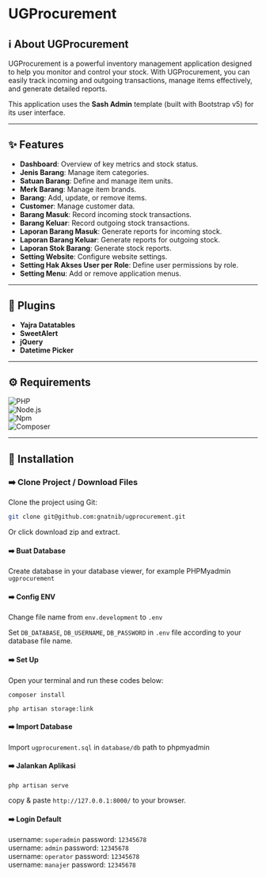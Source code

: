 # **UGProcurement**  

## :information_source: About UGProcurement  
UGProcurement is a powerful inventory management application designed to help you monitor and control your stock. With UGProcurement, you can easily track incoming and outgoing transactions, manage items effectively, and generate detailed reports.  

This application uses the **Sash Admin** template (built with Bootstrap v5) for its user interface.

---

## :sparkles: Features  
- **Dashboard**: Overview of key metrics and stock status.  
- **Jenis Barang**: Manage item categories.  
- **Satuan Barang**: Define and manage item units.  
- **Merk Barang**: Manage item brands.  
- **Barang**: Add, update, or remove items.  
- **Customer**: Manage customer data.  
- **Barang Masuk**: Record incoming stock transactions.  
- **Barang Keluar**: Record outgoing stock transactions.  
- **Laporan Barang Masuk**: Generate reports for incoming stock.  
- **Laporan Barang Keluar**: Generate reports for outgoing stock.  
- **Laporan Stok Barang**: Generate stock reports.  
- **Setting Website**: Configure website settings.  
- **Setting Hak Akses User per Role**: Define user permissions by role.  
- **Setting Menu**: Add or remove application menus.

---

## :electric_plug: Plugins  
- **Yajra Datatables**  
- **SweetAlert**  
- **jQuery**  
- **Datetime Picker**  

---

## :gear: Requirements  
![PHP](https://img.shields.io/badge/PHP-%5E8.1-green)  
![Node.js](https://img.shields.io/badge/Node%20JS-%5E16.14.0-green)  
![Npm](https://img.shields.io/badge/Npm-%5E8.3.1-green)  
![Composer](https://img.shields.io/badge/Composer-%5E2.3.9-green)  

---

## :rocket: Installation  

### :arrow_right: Clone Project / Download Files  
Clone the project using Git:  
```bash
git clone git@github.com:gnatnib/ugprocurement.git
```
Or click download zip and extract.
#### :arrow_right: Buat Database
Create database in your database viewer, for example PHPMyadmin `ugprocurement`
#### :arrow_right: Config ENV
Change file name from `env.development` to `.env`

Set `DB_DATABASE`, `DB_USERNAME`, `DB_PASSWORD` in `.env` file according to your database file name.

#### :arrow_right: Set Up
Open your terminal and run these codes below:
```
composer install
```
```
php artisan storage:link
```
#### :arrow_right: Import Database
Import `ugprocurement.sql` in `database/db` path to phpmyadmin 

#### :arrow_right: Jalankan Aplikasi
```
php artisan serve
```
copy & paste `http://127.0.0.1:8000/` to your browser.

#### :arrow_right: Login Default
username: `superadmin` password: `12345678`
<br>
username: `admin` password: `12345678`
<br>
username: `operator` password: `12345678`
<br>
username: `manajer` password: `12345678`
